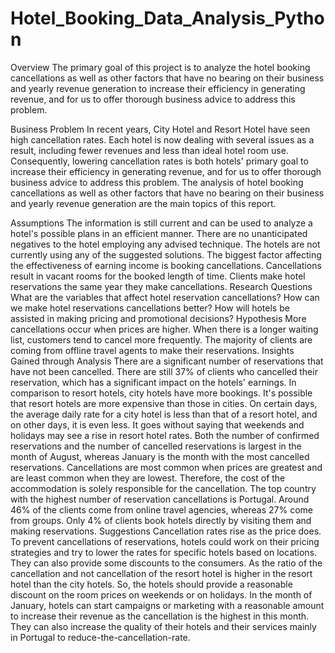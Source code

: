 # Hotel_Booking_Data_Analysis_Python
Overview
The primary goal of this project is to analyze the hotel booking cancellations as well as other factors that have no bearing on their business and yearly revenue generation to increase their efficiency in generating revenue, and for us to offer thorough business advice to address this problem.

Business Problem
In recent years, City Hotel and Resort Hotel have seen high cancellation rates. Each hotel is now dealing with several issues as a result, including fewer revenues and less than ideal hotel room use. Consequently, lowering cancellation rates is both hotels' primary goal to increase their efficiency in generating revenue, and for us to offer thorough business advice to address this problem. The analysis of hotel booking cancellations as well as other factors that have no bearing on their business and yearly revenue generation are the main topics of this report.

Assumptions
The information is still current and can be used to analyze a hotel's possible plans in an efficient manner.
There are no unanticipated negatives to the hotel employing any advised technique.
The hotels are not currently using any of the suggested solutions.
The biggest factor affecting the effectiveness of earning income is booking cancellations.
Cancellations result in vacant rooms for the booked length of time.
Clients make hotel reservations the same year they make cancellations.
Research Questions
What are the variables that affect hotel reservation cancellations?
How can we make hotel reservations cancellations better?
How will hotels be assisted in making pricing and promotional decisions?
Hypothesis
More cancellations occur when prices are higher.
When there is a longer waiting list, customers tend to cancel more frequently.
The majority of clients are coming from offline travel agents to make their reservations.
Insights Gained through Analysis
There are a significant number of reservations that have not been cancelled. There are still 37% of clients who cancelled their reservation, which has a significant impact on the hotels' earnings.
In comparison to resort hotels, city hotels have more bookings. It's possible that resort hotels are more expensive than those in cities.
On certain days, the average daily rate for a city hotel is less than that of a resort hotel, and on other days, it is even less. It goes without saying that weekends and holidays may see a rise in resort hotel rates.
Both the number of confirmed reservations and the number of cancelled reservations is largest in the month of August, whereas January is the month with the most cancelled reservations.
Cancellations are most common when prices are greatest and are least common when they are lowest. Therefore, the cost of the accommodation is solely responsible for the cancellation.
The top country with the highest number of reservation cancellations is Portugal.
Around 46% of the clients come from online travel agencies, whereas 27% come from groups. Only 4% of clients book hotels directly by visiting them and making reservations.
Suggestions
Cancellation rates rise as the price does. To prevent cancellations of reservations, hotels could work on their pricing strategies and try to lower the rates for specific hotels based on locations. They can also provide some discounts to the consumers.
As the ratio of the cancellation and not cancellation of the resort hotel is higher in the resort hotel than the city hotels. So, the hotels should provide a reasonable discount on the room prices on weekends or on holidays.
In the month of January, hotels can start campaigns or marketing with a reasonable amount to increase their revenue as the cancellation is the highest in this month.
They can also increase the quality of their hotels and their services mainly in Portugal to reduce-the-cancellation-rate.
